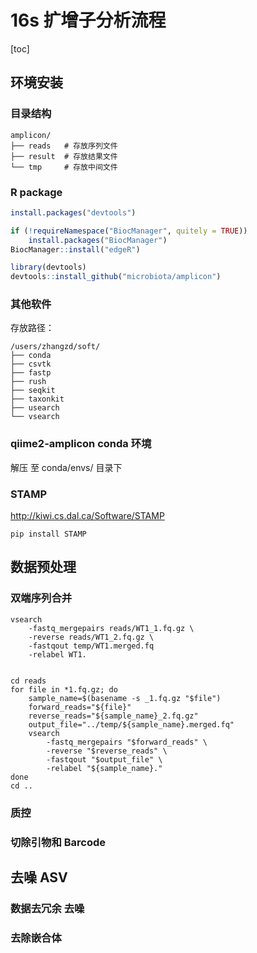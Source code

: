 # 16s 扩增子分析流程

[toc]

## 环境安装

### 目录结构

```
amplicon/
├── reads	# 存放序列文件
├── result	# 存放结果文件
└── tmp		# 存放中间文件
```

### R package

```R
install.packages("devtools")

if (!requireNamespace("BiocManager", quitely = TRUE))
    install.packages("BiocManager")
BiocManager::install("edgeR")

library(devtools)
devtools::install_github("microbiota/amplicon")
```

### 其他软件

存放路径：

```
/users/zhangzd/soft/
├── conda
├── csvtk
├── fastp
├── rush
├── seqkit
├── taxonkit
├── usearch
└── vsearch
```

### qiime2-amplicon conda 环境

解压  至 conda/envs/ 目录下

### STAMP

http://kiwi.cs.dal.ca/Software/STAMP

```shell
pip install STAMP
```

## 数据预处理

### 双端序列合并

```shell
vsearch 
	-fastq_mergepairs reads/WT1_1.fq.gz \
    -reverse reads/WT1_2.fq.gz \
	-fastqout temp/WT1.merged.fq 
	-relabel WT1.
	

cd reads
for file in *1.fq.gz; do
    sample_name=$(basename -s _1.fq.gz "$file")
    forward_reads="${file}"
	reverse_reads="${sample_name}_2.fq.gz"
	output_file="../temp/${sample_name}.merged.fq"
    vsearch 
    	-fastq_mergepairs "$forward_reads" \
        -reverse "$reverse_reads" \
        -fastqout "$output_file" \
        -relabel "${sample_name}."
done
cd ..

```



### 质控

### 切除引物和 Barcode

## 去噪 ASV

### 数据去冗余 去噪

### 去除嵌合体